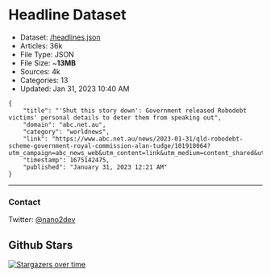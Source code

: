 # Headline Dataset

- Dataset: [/headlines.json](https://raw.githubusercontent.com/fwd/news/master/headlines.json) 
- Articles: 36k
- File Type: JSON
- File Size: ~**13MB**
- Sources: 4k
- Categories: 13
- Updated: Jan 31, 2023 10:40 AM

```
{
    "title": "'Shut this story down': Government released Robodebt victims' personal details to deter them from speaking out",
    "domain": "abc.net.au",
    "category": "worldnews",
    "link": "https://www.abc.net.au/news/2023-01-31/qld-robodebt-scheme-government-royal-commission-alan-tudge/101910064?utm_campaign=abc_news_web&utm_content=link&utm_medium=content_shared&utm_source=abc_news_web",
    "timestamp": 1675142475,
    "published": "January 31, 2023 12:21 AM"
}
```

---

### Contact 

Twitter: [@nano2dev](https://twitter.com/nano2dev)

## Github Stars

[![Stargazers over time](https://starchart.cc/fwd/news.svg)](https://starchart.cc/fwd/news)

